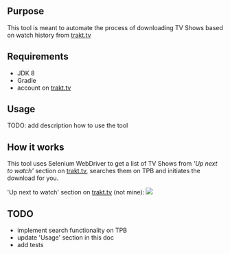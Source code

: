 ## Purpose
This tool is meant to automate the process of downloading TV Shows 
based on watch history from [trakt.tv](https://trakt.tv/)

## Requirements
* JDK 8
* Gradle
* account on [trakt.tv](https://trakt.tv/)

## Usage
TODO: add description how to use the tool

## How it works
This tool uses Selenium WebDriver to get a list of TV Shows 
from _'Up next to watch'_ section on [trakt.tv](https://trakt.tv/), 
searches them on TPB and initiates the download for you.
 
'Up next to watch' section on [trakt.tv](https://trakt.tv/) (not mine):
![](https://lh3.googleusercontent.com/11Ib3BS423Vk3gaiY-lpyErUZO0_Qx1LXpfltktaaDaLd7k4h-_dUPH0OwoDQt-_Bs7mjm-I=w640-h400-e365)

## TODO
* implement search functionality on TPB
* update 'Usage' section in this doc
* add tests